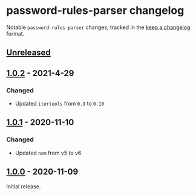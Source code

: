 # password-rules-parser changelog

Notable `password-rules-parser` changes, tracked in the [keep a changelog](https://keepachangelog.com/en/1.0.0/) format.

## [Unreleased]

## [1.0.2] - 2021-4-29

### Changed

* Updated `itertools` from `0.9` to `0.10`

## [1.0.1] - 2020-11-10

### Changed

* Updated `nom` from v5 to v6

## [1.0.0] - 2020-11-09

Initial release.

[Unreleased]: https://github.com/1Password/password-rules-parser/compare/v1.0.2...HEAD
[1.0.2]: https://github.com/1Password/password-rules-parser/compare/v1.0.1...v1.0.2
[1.0.1]: https://github.com/1Password/password-rules-parser/compare/v1.0.0...v1.0.1
[1.0.0]: https://github.com/1Password/password-rules-parser/releases/tag/v1.0.0
